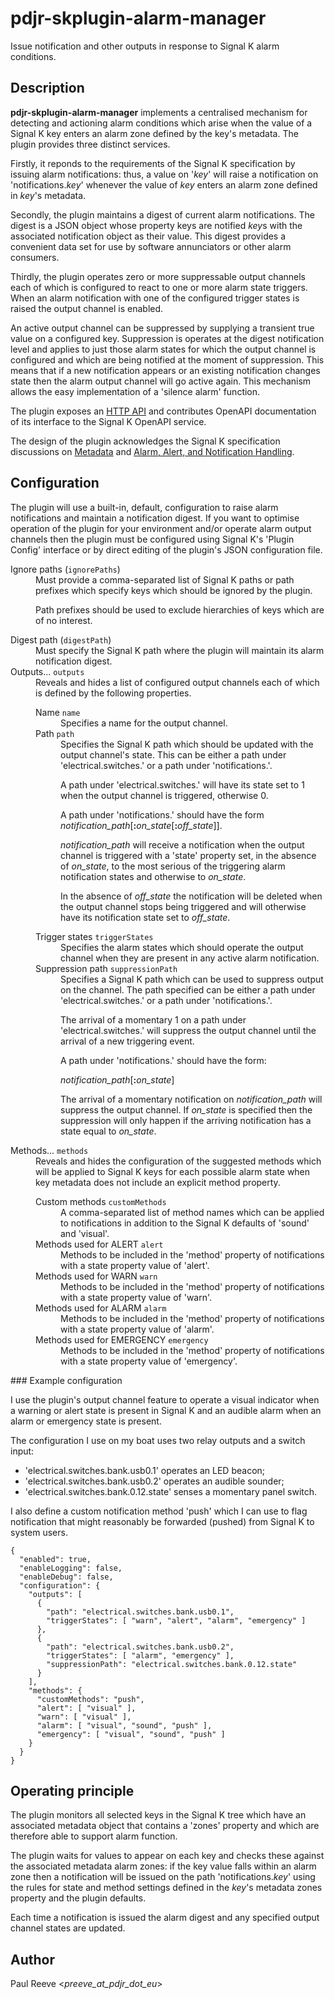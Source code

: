# pdjr-skplugin-alarm-manager

Issue notification and other outputs in response to Signal K alarm
conditions.

## Description

__pdjr-skplugin-alarm-manager__ implements a centralised mechanism for
detecting and actioning alarm conditions which arise when the value of
a Signal K key enters an alarm zone defined by the key's metadata.
The plugin provides three distinct services.

Firstly, it reponds to the requirements of the Signal K specification
by issuing alarm notifications: thus, a value on '*key*' will raise a
notification on 'notifications.*key*' whenever the value of *key* enters
an alarm zone defined in *key*'s metadata.

Secondly, the plugin maintains a digest of current alarm notifications.
The digest is a JSON object whose property keys are notified *key*s
with the associated notification object as their value.
This digest provides a convenient data set for use by software
annunciators or other alarm consumers.

Thirdly, the plugin operates zero or more suppressable output channels
each of which is configured to react to one or more alarm state triggers.
When an alarm notification with one of the configured trigger states is
raised the output channel is enabled.

An active output channel can be suppressed by supplying a transient
true value on a configured key.
Suppression is operates at the digest notification level and applies
to just those alarm states for which the output channel is configured
and which are being notified at the moment of suppression.
This means that if a new notification appears or an existing
notification changes state then the alarm output channel
will go active again.
This mechanism allows the easy implementation of a 'silence alarm'
function.

The plugin exposes an
[HTTP API](https://pdjr-signalk.github.io/pdjr-skplugin-alarm-manager/)
and contributes OpenAPI documentation of its interface to the Signal
K OpenAPI service.

The design of the plugin acknowledges the Signal K specification
discussions on 
[Metadata](https://github.com/SignalK/specification/blob/master/gitbook-docs/data_model_metadata.md)
and
[Alarm, Alert, and Notification Handling](https://github.com/SignalK/specification/blob/master/gitbook-docs/notifications.md).

## Configuration

The plugin will use a built-in, default, configuration to raise alarm
notifications and maintain a notification digest. 
If you want to optimise operation of the plugin for your environment
and/or operate alarm output channels then the plugin must be configured
using Signal K's 'Plugin Config' interface or by direct editing of the
plugin's JSON configuration file.

<dl>
  <dt>Ignore paths (<code>ignorePaths</code>)</dt>
    <dd>
      Must provide a comma-separated list of Signal K paths or path prefixes
      which specify keys which should be ignored by the plugin.
      <p>
      Path prefixes should be used to exclude hierarchies of keys which are
      of no interest.
      </p>
    </dd>
  <dt>Digest path (<code>digestPath</code>)</dt>
    <dd>
      Must specify the Signal K path where the plugin will maintain its alarm
      notification digest.
    </dd>
  <dt>Outputs... <code>outputs</code></dt>
    <dd>
      Reveals and hides a list of configured output channels each of which is
      defined by the following properties.
      <dl>
        <dt>Name <code>name</code></dt>
          <dd>
            Specifies a name for the output channel.
          </dd>
        <dt>Path <code>path</code></dt>
          <dd>
            Specifies the Signal K path which should be updated with the output
            channel's state.
            This can be either a path under 'electrical.switches.' or a path under
            'notifications.'.
            <p>
            A path under 'electrical.switches.' will have its state set to 1
            when the output channel is triggered, otherwise 0.</p>
            <p>
            A path under 'notifications.' should have the form
            <em>notification_path</em>[<strong>:</strong><em>on_state</em>[<strong>:</strong><em>off_state</em>]].
            <p>
            <em>notification_path</em> will receive a notification when the
            output channel is triggered with a 'state' property set, in the
            absence of <em>on_state</em>, to the most serious of the triggering
            alarm notification states and otherwise to <em>on_state</em>. 
            <p>
            In the absence of <em>off_state</em> the notification will be
            deleted when the output channel stops being triggered and will
            otherwise have its notification state set to <em>off_state</em>.
          </dd>
        <dt>Trigger states <code>triggerStates</code></dt>
          <dd>
            Specifies the alarm states which should operate the output channel
            when they are present in any active alarm notification.
          </dd>
        <dt>Suppression path <code>suppressionPath</code></dt>
          <dd>
            Specifies a Signal K path which can be used to suppress output on the
            channel.
            The path specified can be either a path under 'electrical.switches.'
            or a path under 'notifications.'.
            <p>
            The arrival of a momentary 1 on a path under 'electrical.switches.'
            will suppress the output channel until the arrival of a new
            triggering event. 
            <p>
            A path under 'notifications.' should have the form:</p>
            <em>notification_path</em>[<strong>:</strong><em>on_state</em>]
            <p>
            The arrival of a momentary notification on <em>notification_path</em> will
            suppress the output channel.
            If <em>on_state</em> is specified then the suppression will only happen
            if the arriving notification has a state equal to <em>on_state</em>.
          </dd>
      </dl>
  <dt>Methods... <code>methods</code></dt>
    <dd>
    Reveals and hides the configuration of the suggested methods which will
    be applied to Signal K keys for each possible alarm state when key metadata
    does not include an explicit method property.
    <dl>
      <dt>Custom methods <code>customMethods</code></dt>
      <dd>
        A comma-separated list of method names which can be applied to
        notifications in addition to the Signal K defaults of 'sound'
        and 'visual'.
      </dd>
      <dt>Methods used for ALERT <code>alert</code></dt>
      <dd>
        Methods to be included in the 'method' property of notifications
        with a state property value of 'alert'.
      </dd>
      <dt>Methods used for WARN <code>warn</code></dt>
      <dd>
        Methods to be included in the 'method' property of notifications
        with a state property value of 'warn'.
      </dd>
      <dt>Methods used for ALARM <code>alarm</code></dt>
      <dd>
        Methods to be included in the 'method' property of notifications
        with a state property value of 'alarm'.
      </dd>
      <dt>Methods used for EMERGENCY <code>emergency</code></dt>
      <dd>
        Methods to be included in the 'method' property of notifications
        with a state property value of 'emergency'.
      </dd>
    </dl>
  </dd>
</dl>
### Example configuration

I use the plugin's output channel feature to operate a visual indicator
when a warning or alert state is present in Signal K and an audible alarm
when an alarm or emergency state is present.

The configuration I use on my boat uses two relay outputs and a
switch input:

* 'electrical.switches.bank.usb0.1' operates an LED beacon;
* 'electrical.switches.bank.usb0.2' operates an audible sounder;
* 'electrical.switches.bank.0.12.state' senses a momentary panel switch.

I also define a custom notification method 'push' which I can use to
flag notification that might reasonably be forwarded (pushed) from Signal
K to system users.

```
{
  "enabled": true,
  "enableLogging": false,
  "enableDebug": false,
  "configuration": {
    "outputs": [
      {
        "path": "electrical.switches.bank.usb0.1",
        "triggerStates": [ "warn", "alert", "alarm", "emergency" ]
      },
      {
        "path": "electrical.switches.bank.usb0.2",
        "triggerStates": [ "alarm", "emergency" ],
        "suppressionPath": "electrical.switches.bank.0.12.state"
      }
    ],
    "methods": {
      "customMethods": "push",
      "alert": [ "visual" ],
      "warn": [ "visual" ],
      "alarm": [ "visual", "sound", "push" ],
      "emergency": [ "visual", "sound", "push" ]
    }
  }
}
```

## Operating principle

The plugin monitors all selected keys in the Signal K tree which have
an associated metadata object that contains a 'zones' property and
which are therefore able to support alarm function.

The plugin waits for values to appear on each key and checks these
against the associated metadata alarm zones: if the key value falls
within an alarm zone then a notification will be issued on the path
'notifications.*key*' using the rules for state and method settings
defined in the *key*'s metadata zones property and the plugin
defaults. 

Each time a notification is issued the alarm digest and any specified
output channel states are updated.

## Author

Paul Reeve <*preeve_at_pdjr_dot_eu*>
